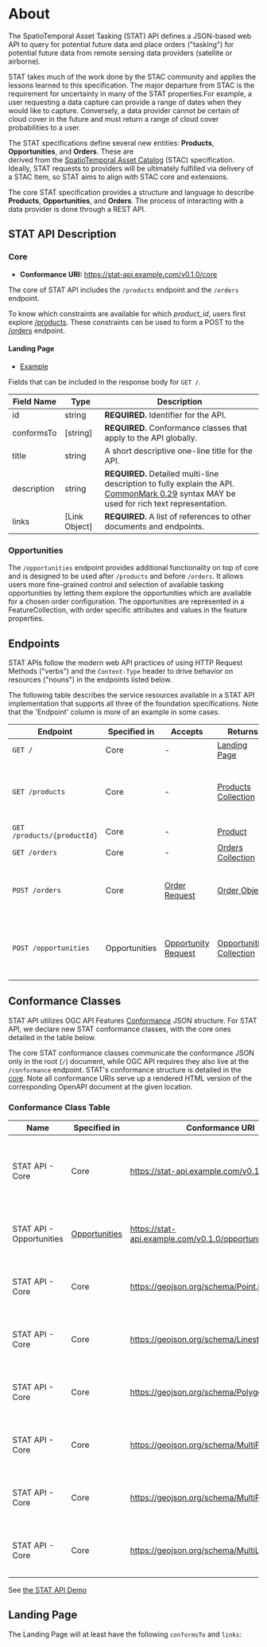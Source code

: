 # About

The SpatioTemporal Asset Tasking (STAT) API defines a JSON-based web API to query for potential future data
and place orders ("tasking") for potential future data from remote sensing data providers (satellite or airborne).

STAT takes much of the work done by the STAC community and applies the lessons learned to this specification. 
The major departure from STAC is the requirement for uncertainty in many of the STAT properties.For example, 
a user requesting a data capture can provide a range of dates when they would like to capture. Conversely, 
a data provider cannot be certain of cloud cover in the future and must return a range of cloud cover 
probabilities to a user.

The STAT specifications define several new entities: **Products**, **Opportunities**, and **Orders**. These are  
derived from the [SpatioTemporal Asset Catalog](https://github.com/radiantearth/stac-spec) (STAC) specification. 
Ideally, STAT requests to providers will be ultimately fulfilled via delivery of a STAC Item, so STAT aims to 
align with STAC core and extensions.

The core STAT specification provides a structure and language to describe **Products**, **Opportunities**, 
and **Orders**. The process of interacting with a data provider is done through a REST API.

## STAT API Description

### Core

- **Conformance URI:** <https://stat-api.example.com/v0.1.0/core>

The core of STAT API includes the `/products` endpoint and the `/orders` endpoint.

To know which constraints are available for which *product_id*, users first explore [/products](./product).
These constraints can be used to form a POST to the [/orders](./order) endpoint.

#### Landing Page

- [Example](core/examples/landingpage.json)

Fields that can be included in the response body for `GET /`.

| Field Name  | Type            | Description                                                  |
| ----------- | --------------- | ------------------------------------------------------------ |
| id          | string          | **REQUIRED.** Identifier for the API.                        |
| conformsTo  | \[string\]      | **REQUIRED.** Conformance classes that apply to the API globally. |
| title       | string          | A short descriptive one-line title for the API.              |
| description | string          | **REQUIRED.** Detailed multi-line description to fully explain the API. [CommonMark 0.29](http://commonmark.org/) syntax MAY be used for rich text representation. |
| links       | \[Link Object\] | **REQUIRED.** A list of references to other documents and endpoints. |

### Opportunities

The `/opportunities` endpoint provides additional functionality on top of core and is designed to be used
after `/products` and before `/orders`. It allows users more fine-grained 
control and selection of available tasking opportunities by letting them explore the opportunities which 
are available for a chosen order configuration. The opportunities are 
represented in a FeatureCollection, with order specific attributes and values in the feature properties.

## Endpoints

STAT APIs follow the modern web API practices of using HTTP Request Methods ("verbs") and
the `Content-Type` header to drive behavior on resources ("nouns") in the endpoints listed below.

The following table describes the service resources available in a STAT API implementation that
supports all three of the foundation specifications. Note that the 'Endpoint'
column is more of an example in some cases.

| Endpoint                    | Specified in  | Accepts                                                      | Returns                                                      | Description                                                  |
| --------------------------- | ------------- | ------------------------------------------------------------ | ------------------------------------------------------------ | ------------------------------------------------------------ |
| `GET /`                     | Core          | -                                                            | [Landing Page](#landing-page)                                |                                                              |
| `GET /products`             | Core          | -                                                            | [Products Collection](./product/README.md)                   | Figure out which constraints are available for which `product_id` |
| `GET /products/{productId}` | Core          | -                                                            | [Product](./product/README.md)                               |                                                              |
| `GET /orders`               | Core          | -                                                            | [Orders Collection](./order/README.md#order-collection)      |                                                              |
| `POST /orders`              | Core          | [Order Request](./order/README.md#order-request)             | [Order Object](./order/README.md#order-pobject)              | Order a capture with a particular set of constraints         |
| `POST /opportunities`       | Opportunities | [Opportunity Request](./opportunity/README.md#opportunity-request) | [Opportunities Collection](./opportunity/README.md#opportunities-collection) | Explore the opportunities available for a particular set of constraints |

## Conformance Classes

STAT API utilizes OGC API Features [Conformance](http://docs.opengeospatial.org/is/17-069r3/17-069r3.html#_declaration_of_conformance_classes)
JSON structure. For STAT API, we declare new STAT conformance classes, with the core ones detailed in the table below.

The core STAT conformance classes communicate the conformance JSON only in the root (`/`) document, while OGC API
requires they also live at the `/conformance` endpoint. STAT's conformance structure is detailed in the
[core](core/). Note all conformance URIs serve up a rendered HTML version of the corresponding OpenAPI document at the given location.

### Conformance Class Table

| **Name**               | **Specified in**                            | **Conformance URI**                                    | **Description**                                                                                                 |
| ---------------------- | ------------------------------------------- | ------------------------------------------------------ | --------------------------------------------------------------------------------------------------------------- |
| STAT API - Core        | Core               | https://stat-api.example.com/v0.1.0/core | Specifies the STAT Landing page `/`, communicating conformance and available endpoints.                         |
| STAT API - Opportunities | [Opportunities](opportunity/README.md)        | https://stat-api.example.com/v0.1.0/opportunities | Enables request of potential tasking opportunities |
| STAT API - Core | Core | https://geojson.org/schema/Point.json | Allows submitting orders with GeoJSON points |
| STAT API - Core | Core | https://geojson.org/schema/Linestring.json | Allows submitting orders with GeoJSON linestrings |
| STAT API - Core | Core | https://geojson.org/schema/Polygon.json | Allows submitting orders with GeoJSON polygons |
| STAT API - Core | Core | https://geojson.org/schema/MultiPoint.json | Allows submitting orders with GeoJSON multi points |
| STAT API - Core | Core | https://geojson.org/schema/MultiPolygon.json | Allows submitting orders with GeoJSON multi polygons |
| STAT API - Core | Core | https://geojson.org/schema/MultiLineString.json | Allows submitting orders with GeoJSON multi linestring |

See [the STAT API Demo](https://github.com/Element84/stat-api-demo)

## Landing Page

The Landing Page will at least have the following `conformsTo` and `links`:
